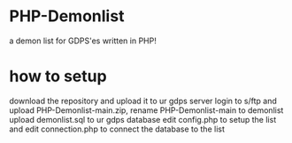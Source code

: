 # PHP-Demonlist
a demon list for GDPS'es written in PHP!


# how to setup 
download the repository and upload it to ur gdps server
login to s/ftp and upload PHP-Demonlist-main.zip, rename PHP-Demonlist-main to demonlist
upload demonlist.sql to ur gdps database edit config.php to setup the list and edit connection.php to connect the database to the list


